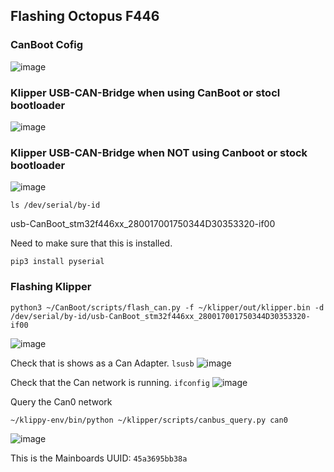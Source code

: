 ## Flashing Octopus F446

### CanBoot Cofig
![image](https://github.com/baz-snow-ss/Mercury-One-Zero-G/assets/99566898/a3b5ea41-a841-420e-b2f1-35a7c7dc24c2)


### Klipper USB-CAN-Bridge when using CanBoot or stocl bootloader
![image](https://github.com/baz-snow-ss/Mercury-One-Zero-G/assets/99566898/726a1208-e9cc-4515-aa16-ac9b64eb780f)

### Klipper USB-CAN-Bridge when NOT using Canboot or stock bootloader
![image](https://github.com/baz-snow-ss/Mercury-One-Zero-G/assets/99566898/f8443b90-5b5d-4475-ae52-45137c28cbd7)

```
ls /dev/serial/by-id
```
usb-CanBoot_stm32f446xx_280017001750344D30353320-if00

Need to make sure that this is installed.
```
pip3 install pyserial
```

### Flashing Klipper
```
python3 ~/CanBoot/scripts/flash_can.py -f ~/klipper/out/klipper.bin -d /dev/serial/by-id/usb-CanBoot_stm32f446xx_280017001750344D30353320-if00
```
![image](https://github.com/baz-snow-ss/Mercury-One-Zero-G/assets/99566898/ab7dd49f-e168-4565-b927-42f7f8bc151a)


Check that is shows as a Can Adapter.
`lsusb`
![image](https://github.com/baz-snow-ss/Mercury-One-Zero-G/assets/99566898/0ca18a32-c340-45a8-86aa-528e38f2f0d6)


Check that the Can network is running.
`ifconfig`
![image](https://github.com/baz-snow-ss/Mercury-One-Zero-G/assets/99566898/7925f87e-d64b-436f-9778-30c2210b32ee)


Query the Can0 network
```
~/klippy-env/bin/python ~/klipper/scripts/canbus_query.py can0
```
![image](https://github.com/baz-snow-ss/Mercury-One-Zero-G/assets/99566898/bdd0e941-f57a-49e1-b3b7-47f0d665216a)

This is the Mainboards UUID: `45a3695bb38a`


